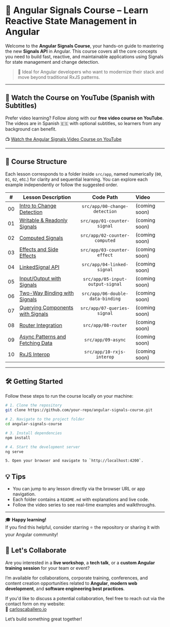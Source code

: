 # 🌟 Angular Signals Course – Learn Reactive State Management in Angular

Welcome to the **Angular Signals Course**, your hands-on guide to mastering the new **Signals API** in Angular. This course covers all the core concepts you need to build fast, reactive, and maintainable applications using Signals for state management and change detection.

> 🚀 Ideal for Angular developers who want to modernize their stack and move beyond traditional RxJS patterns.

---

## 🎥 Watch the Course on YouTube (Spanish with Subtitles)

Prefer video learning? Follow along with our **free video course on YouTube**. The videos are in Spanish 🇪🇸 with optional subtitles, so learners from any background can benefit.

📺 [Watch the Angular Signals Video Course on YouTube](https://www.youtube.com/playlist?list=PLcrGLrk890EFdWH31N-R8ymPxCGyi29w0)

---

## 📁 Course Structure

Each lesson corresponds to a folder inside `src/app`, named numerically (`00`, `01`, `02`, etc.) for clarity and sequential learning. You can explore each example independently or follow the suggested order.

| #  | Lesson Description                                                                 | Code Path                          | Video         |
|:--:|-------------------------------------------------------------------------------------|:----------------------------------:|:--------------|
| 00 | [Intro to Change Detection](src/app/00-change-detection/README.md)                 | `src/app/00-change-detection`      | (coming soon) |
| 01 | [Writable & Readonly Signals](src/app/01-counter-signal/README.md)                 | `src/app/01-counter-signal`        | (coming soon) |
| 02 | [Computed Signals](src/app/02-counter-computed/README.md)                          | `src/app/02-counter-computed`      | (coming soon) |
| 03 | [Effects and Side Effects](src/app/03-counter-effect/README.md)                    | `src/app/03-counter-effect`        | (coming soon) |
| 04 | [LinkedSignal API](src/app/04-linked-signal/README.md)                             | `src/app/04-linked-signal`         | (coming soon) |
| 05 | [Input/Output with Signals](src/app/05-input-output-signal/README.md)              | `src/app/05-input-output-signal`   | (coming soon) |
| 06 | [Two-Way Binding with Signals](src/app/06-double-data-binding/README.md)           | `src/app/06-double-data-binding`   | (coming soon) |
| 07 | [Querying Components with Signals](src/app/07-queries-signal/README.md)            | `src/app/07-queries-signal`        | (coming soon) |
| 08 | [Router Integration](src/app/08-router/README.md)                                  | `src/app/08-router`                | (coming soon) |
| 09 | [Async Patterns and Fetching Data](src/app/09-async/README.md)                     | `src/app/09-async`                 | (coming soon) |
| 10 | [RxJS Interop](src/app/10-rxjs-interop/README.md)                                  | `src/app/10-rxjs-interop`          | (coming soon) |

---

## 🛠️ Getting Started

Follow these steps to run the course locally on your machine:

```bash
# 1. Clone the repository
git clone https://github.com/your-repo/angular-signals-course.git

# 2. Navigate to the project folder
cd angular-signals-course

# 3. Install dependencies
npm install

# 4. Start the development server
ng serve

5. Open your browser and navigate to `http://localhost:4200`.
```
## 💡 Tips

- You can jump to any lesson directly via the browser URL or app navigation.
- Each folder contains a `README.md` with explanations and live code.
- Follow the video series to see real-time examples and walkthroughs.

---

🎓 **Happy learning!**  
If you find this helpful, consider starring ⭐ the repository or sharing it with your Angular community!

## 🤝 Let's Collaborate

Are you interested in a **live workshop**, a **tech talk**, or a **custom Angular training session** for your team or event?

I’m available for collaborations, corporate training, conferences, and content creation opportunities related to **Angular**, **modern web development**, and **software engineering best practices**.

If you'd like to discuss a potential collaboration, feel free to reach out via the contact form on my website:  
🔗 [carloscaballero.io](https://carloscaballero.io)

Let’s build something great together!
